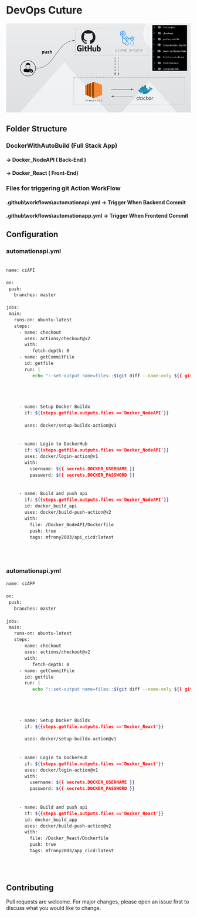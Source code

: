 # DevOps  Cuture

![CI CD](https://github.com/mfrony2003/DockerWithAutoBuild/blob/master/workflow.jpg)

## Folder Structure 

### DockerWithAutoBuild (Full Stack App)
  
####  -> Docker_NodeAPI  ( Back-End  )

####  -> Docker_React   ( Front-End)

###   Files for triggering git Action WorkFlow

  #### .github\workflows\automationapi.yml  -> Trigger When Backend Commit

  ####   .github\workflows\automationapp.yml -> Trigger When Frontend Commit

## Configuration

### automationapi.yml

```bash

name: ciAPI  
 
on:
 push:     
   branches: master  
 
jobs:  
 main:   
   runs-on: ubuntu-latest 
   steps:               
     - name: checkout   
       uses: actions/checkout@v2
       with:
          fetch-depth: 0
     - name: getCommitFile
       id: getfile
       run: |
          echo "::set-output name=files::$(git diff --name-only ${{ github.event.before }} ${{ github.sha }} | cut -d/ -f1 | sort -u)"
          
     
      

     - name: Setup Docker Buildx
       if: ${{steps.getfile.outputs.files =='Docker_NodeAPI'}}       
     
       uses: docker/setup-buildx-action@v1
      

     - name: Login to DockerHub   
       if: ${{steps.getfile.outputs.files =='Docker_NodeAPI'}}       
       uses: docker/login-action@v1
       with:
         username: ${{ secrets.DOCKER_USERNAME }}
         password: ${{ secrets.DOCKER_PASSWORD }}
     

     - name: Build and push api
       if: ${{steps.getfile.outputs.files =='Docker_NodeAPI'}}       
       id: docker_build_api
       uses: docker/build-push-action@v2       
       with:
         file: /Docker_NodeAPI/Dockerfile
         push: true
         tags: mfrony2003/api_cicd:latest

     
     
```

 ### automationapi.yml

```bash
name: ciAPP
 
on:
 push:
   branches: master
 
jobs:
 main:
   runs-on: ubuntu-latest
   steps:                  
     - name: checkout
       uses: actions/checkout@v2
       with:
          fetch-depth: 0
     - name: getCommitFile
       id: getfile
       run: |
          echo "::set-output name=files::$(git diff --name-only ${{ github.event.before }} ${{ github.sha }} | cut -d/ -f1 | sort -u)"
          
     
      

     - name: Setup Docker Buildx
       if: ${{steps.getfile.outputs.files =='Docker_React'}}       
     
       uses: docker/setup-buildx-action@v1
      

     - name: Login to DockerHub
       if: ${{steps.getfile.outputs.files =='Docker_React'}}       
       uses: docker/login-action@v1
       with:
         username: ${{ secrets.DOCKER_USERNAME }}
         password: ${{ secrets.DOCKER_PASSWORD }}
     

     - name: Build and push api
       if: ${{steps.getfile.outputs.files =='Docker_React'}}       
       id: docker_build_app
       uses: docker/build-push-action@v2       
       with:
         file: /Docker_React/Dockerfile
         push: true
         tags: mfrony2003/app_cicd:latest

     
     
```

## Contributing
Pull requests are welcome. For major changes, please open an issue first to discuss what you would like to change.





